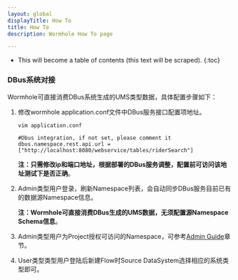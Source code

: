 ```yaml
---
layout: global
displayTitle: How To
title: How To
description: Wormhole How To page

---
```


* This will become a table of contents (this text will be scraped).
{:toc}
### DBus系统对接

Wormhole可直接消费DBus系统生成的UMS类型数据，具体配置步骤如下：

1. 修改wormhole application.conf文件中DBus服务接口配置项地址。

   ```
   vim application.conf

   #Dbus integration, if not set, please comment it
   dbus.namespace.rest.api.url = ["http://localhost:8080/webservice/tables/riderSearch"]
   ```

   **注：只需修改ip和端口地址，根据部署的DBus服务调整，配置前可访问该地址测试下是否正确**。

2. Admin类型用户登录，刷新Namespace列表，会自动同步DBus服务目前已有的数据源Namespace信息。

   **注：Wormhole可直接消费DBus生成的UMS数据，无须配置源Namespace Schema信息**。

3. Admin类型用户为Project授权可访问的Namespace，可参考[Admin Guide](https://edp963.github.io/wormhole/admin-guide.html)章节。

4. User类型类型用户登陆后新建Flow时Source DataSystem选择相应的系统类型即可。